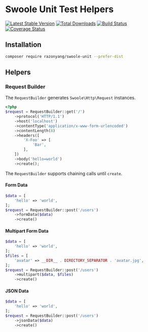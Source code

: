 # Swoole Unit Test Helpers

[![Latest Stable Version](https://poser.pugx.org/razonyang/swoole-unit/v/stable.png)](https://packagist.org/packages/razonyang/swoole-unit)
[![Total Downloads](https://poser.pugx.org/razonyang/swoole-unit/downloads.png)](https://packagist.org/packages/razonyang/swoole-unit)
[![Build Status](https://github.com/razonyang/swoole-unit/workflows/build/badge.svg)](https://github.com/razonyang/swoole-unit/actions)
[![Coverage Status](https://coveralls.io/repos/github/razonyang/swoole-unit/badge.svg?branch=main)](https://coveralls.io/github/razonyang/swoole-unit?branch=main)

## Installation

```bash
composer require razonyang/swoole-unit --prefer-dist
```

## Helpers

### Request Builder

The `RequestBuilder` generates `Swoole\Http\Request` instances.

```php
<?php
$request = RequestBuilder::get('/')
    ->protocol('HTTP/1.1')
    ->host('localhost')
    ->contentType('application/x-www-form-urlencoded')
    ->contentLength(8)
    ->headers([
        'X-Foo' => [
            'Bar',
        ],
    ])
    ->body('hello=world')
    ->create();
```

The `RequestBuilder` supports chaining calls until `create`.

#### Form Data

```php
$data = [
    'hello' => 'world',
];
$request = RequestBuilder::post('/users')
    ->formData($data)
    ->create()
```

#### Multipart Form Data

```php
$data = [
    'hello' => 'world',
];
$files = [
    'avatar' => __DIR__ . DIRECTORY_SEPARATOR . 'avatar.jpg',
];
$request = RequestBuilder::post('/users')
    ->multipart($data, $files)
    ->create()
```

#### JSON Data

```php
$data = [
    'hello' => 'world',
];
$request = RequestBuilder::post('/users')
    ->jsonData($data)
    ->create()
```

